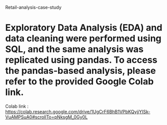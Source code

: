 Retail-analysis-case-study

# Exploratory Data Analysis (EDA) and data cleaning were performed using SQL, and the same analysis was replicated using pandas. To access the pandas-based analysis, please refer to the provided Google Colab link.

Colab link : https://colab.research.google.com/drive/1UgCrF6BhB1VPbKQyjjYISk-VuAMPSuA0#scrollTo=pNksgM_0Gy0L
